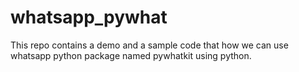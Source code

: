 # whatsapp_pywhat
This repo contains a demo and a sample code that how we can use whatsapp python package named pywhatkit using python.

